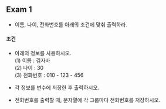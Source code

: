 ## Exam 1
* 이름, 나이, 전화번호를 아래의 조건에 맞춰 출력하라.

#### 조건
* 아래의 정보를 사용하시오.   
    (1) 이름 : 김자바   
    (2) 나이 : 30   
    (3) 전화번호 : 010 - 123 - 456      

* 각 정보를 변수에 저장한 후 출력하시오.
* 전화번호를 출력할 때, 문자열에 각 그룹마다 전화번호를 저장하시오.
